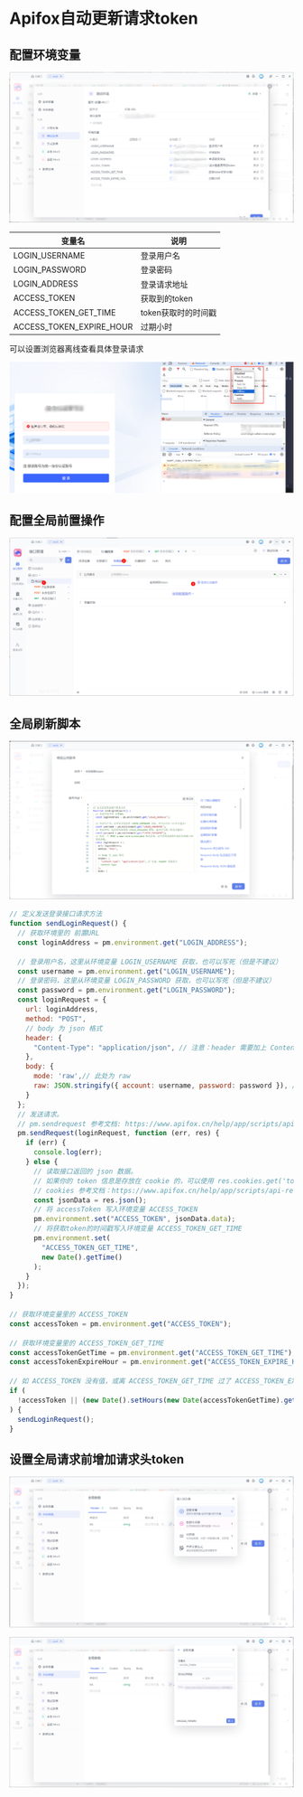 # Apifox自动更新请求token
## 配置环境变量


![](img/2024-03-15-18-07-04.png)

| 变量名 | 说明 |
| -- | -- |
| LOGIN_USERNAME | 登录用户名|
| LOGIN_PASSWORD | 登录密码 |
| LOGIN_ADDRESS | 登录请求地址 |
| ACCESS_TOKEN | 获取到的token |
| ACCESS_TOKEN_GET_TIME | token获取时的时间戳 |
| ACCESS_TOKEN_EXPIRE_HOUR | 过期小时 |

可以设置浏览器离线查看具体登录请求

![](img/2024-03-15-09-32-46.png)


## 配置全局前置操作

![](img/2024-03-14-18-31-27.png)

## 全局刷新脚本

![](img/2024-03-14-18-34-23.png)

```js
// 定义发送登录接口请求方法
function sendLoginRequest() {
  // 获取环境里的 前置URL  
  const loginAddress = pm.environment.get("LOGIN_ADDRESS");

  // 登录用户名，这里从环境变量 LOGIN_USERNAME 获取，也可以写死（但是不建议）  
  const username = pm.environment.get("LOGIN_USERNAME");
  // 登录密码，这里从环境变量 LOGIN_PASSWORD 获取，也可以写死（但是不建议）  
  const password = pm.environment.get("LOGIN_PASSWORD");
  const loginRequest = {
    url: loginAddress,
    method: "POST",
    // body 为 json 格式
    header: {
      "Content-Type": "application/json", // 注意：header 需要加上 Content-Type
    },
    body: {
      mode: 'raw',// 此处为 raw
      raw: JSON.stringify({ account: username, password: password }), // 序列化后的 json 字符串
    }
  };
  // 发送请求。  
  // pm.sendrequest 参考文档: https://www.apifox.cn/help/app/scripts/api-references/pm-reference/#pm-sendrequest  
  pm.sendRequest(loginRequest, function (err, res) {
    if (err) {
      console.log(err);
    } else {
      // 读取接口返回的 json 数据。      
      // 如果你的 token 信息是存放在 cookie 的，可以使用 res.cookies.get('token') 方式获取。      
      // cookies 参考文档：https://www.apifox.cn/help/app/scripts/api-references/pm-reference/#pm-cookies      
      const jsonData = res.json();
      // 将 accessToken 写入环境变量 ACCESS_TOKEN      
      pm.environment.set("ACCESS_TOKEN", jsonData.data);
      // 将获取token的时间戳写入环境变量 ACCESS_TOKEN_GET_TIME  
      pm.environment.set(
        "ACCESS_TOKEN_GET_TIME",
        new Date().getTime()
      );
    }
  });
}

// 获取环境变量里的 ACCESS_TOKEN
const accessToken = pm.environment.get("ACCESS_TOKEN");

// 获取环境变量里的 ACCESS_TOKEN_GET_TIME
const accessTokenGetTime = pm.environment.get("ACCESS_TOKEN_GET_TIME");
const accessTokenExpireHour = pm.environment.get("ACCESS_TOKEN_EXPIRE_HOUR");

// 如 ACCESS_TOKEN 没有值，或离 ACCESS_TOKEN_GET_TIME 过了 ACCESS_TOKEN_EXPIRE_HOUR 小时，则执行发送登录接口请求
if (
  !accessToken || (new Date().setHours(new Date(accessTokenGetTime).getHours() + Number(accessTokenExpireHour)) <= new Date())
) {
  sendLoginRequest();
}
```

## 设置全局请求前增加请求头token

![](img/2024-03-15-09-17-06.png)

![](img/2024-03-15-09-17-40.png)

